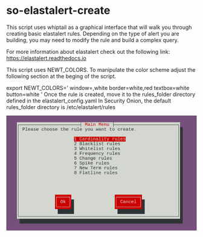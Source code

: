 # so-elastalert-create
This script uses whiptail as a graphical interface that will walk you through creating basic elastalert rules.  Depending on the type of alert you are building, you may need to modify the rule and build a complex query.

For more information about elastalert check out the following link: https://elastalert.readthedocs.io

This script uses NEWT_COLORS.  To manipulate the color scheme adjust the following section at the beging of the script.

export NEWT_COLORS='
window=,white
border=white,red
textbox=white
button=white
'
Once the rule is created, move it to the rules_folder directory defined in the elastalert_config.yaml
In Security Onion, the default rules_folder directory is /etc/elastalert/rules


![alt text](https://github.com/bryant-treacle/Repository_images/blob/master/so-elastalert-create-whiptail.PNG)

